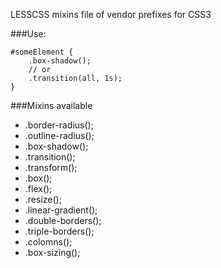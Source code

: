 LESSCSS mixins file of vendor prefixes for CSS3

###Use:

	#someElement {
		.box-shadow();
		// or
		.transition(all, 1s);
	}

###Mixins available

* .border-radius();
* .outline-radius();
* .box-shadow();
* .transition();
* .transform();
* .box();
* .flex();
* .resize();
* .linear-gradient();
* .double-borders();
* .triple-borders();
* .colomns();
* .box-sizing();